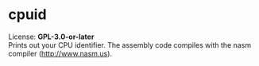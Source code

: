 # cpuid
License: **GPL-3.0-or-later**  
Prints out your CPU identifier.
The assembly code compiles with the nasm compiler (http://www.nasm.us).

